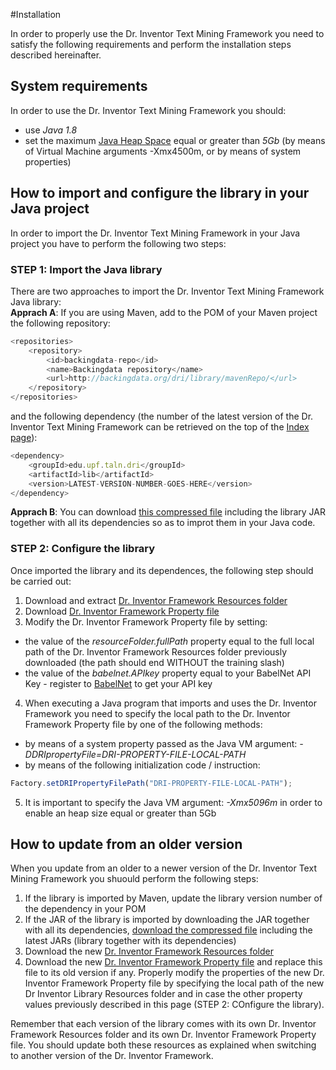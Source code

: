 #Installation

In order to properly use the Dr. Inventor Text Mining Framework you need to satisfy the following requirements and perform the installation steps described hereinafter.

## System requirements
In order to use the Dr. Inventor Text Mining Framework you should:
*  use *Java 1.8*
*  set the maximum [Java Heap Space](https://www.mkyong.com/Java/find-out-your-Java-heap-memory-size/) equal or greater than *5Gb* (by means of Virtual Machine arguments -Xmx4500m, or by means of system properties)


## How to import and configure the library in your Java project

In order to import the Dr. Inventor Text Mining Framework in your Java project you have to perform the following two steps:

### STEP 1: Import the Java library
There are two approaches to import the Dr. Inventor Text Mining Framework Java library:  
**Apprach A**: If you are using Maven, add to the POM of your Maven project the following repository:  
```javascript
<repositories>
	<repository>
		<id>backingdata-repo</id>
		<name>Backingdata repository</name>
		<url>http://backingdata.org/dri/library/mavenRepo/</url>
	</repository>
</repositories>
```  
and the following dependency (the number of the latest version of the Dr. Inventor Text Mining Framework can be retrieved on the top of the [Index page](Index)):  
```javascript
<dependency>
	<groupId>edu.upf.taln.dri</groupId>
	<artifactId>lib</artifactId>
	<version>LATEST-VERSION-NUMBER-GOES-HERE</version>
</dependency>
```  
**Apprach B**: You can download [this compressed file](http://backingdata.org/dri/library/latest/jarWithDeps.html) including the library JAR together with all its dependencies so as to improt them in your Java code.

### STEP 2: Configure the library
Once imported the library and its dependences, the following step should be carried out:
 1. Download and extract [Dr. Inventor Framework Resources folder](http://backingdata.org/dri/library/latest/resourceFolder.html)  
 2. Download [Dr. Inventor Framework Property file](http://backingdata.org/dri/library/latest/configurationFile.html)  
 3. Modify the Dr. Inventor Framework Property file by setting:  
   + the value of the _resourceFolder.fullPath_ property equal to the full local path of the Dr. Inventor Framework Resources folder previously downloaded (the path should end WITHOUT the training slash)  
   + the value of the _babelnet.APIkey_ property equal to your BabelNet API Key - register to [BabelNet](http://babelnet.org/) to get your API key  
 4. When executing a Java program that imports and uses the Dr. Inventor Framework you need to specify the local path to the Dr. Inventor Framework Property file by one of the following methods:  
   + by means of a system property passed as the Java VM argument: _-DDRIpropertyFile=DRI-PROPERTY-FILE-LOCAL-PATH_  
   + by means of the following initialization code / instruction:  
   ```javascript
   Factory.setDRIPropertyFilePath("DRI-PROPERTY-FILE-LOCAL-PATH");
   ```  
 5. It is important to specify the Java VM argument: _-Xmx5096m_ in order to enable an heap size equal or greater than 5Gb  
 

## How to update from an older version
When you update from an older to a newer version of the Dr. Inventor Text Mining Framework you shuould perform the following steps:
1.  If the library is imported by Maven, update the library version number of the dependency in your POM
2.  If the JAR of the library is imported by downloading the JAR together with all its dependencies, [download the compressed file](http://backingdata.org/dri/library/latest/jarWithDeps.html) including the latest JARs (library together with its dependencies)
3.  Download the new [Dr. Inventor Framework Resources folder](http://backingdata.org/dri/library/latest/resourceFolder.html)
4.  Download the new [Dr. Inventor Framework Property file](http://backingdata.org/dri/library/latest/configurationFile.html) and replace this file to its old version if any. Properly modify the properties of the new Dr. Inventor Framework Property file by specifying the local path of the new Dr Inventor Library Resources folder and in case the other property values previously described in this page (STEP 2: COnfigure the library).

Remember that each version of the library comes with its own Dr. Inventor Framework Resources folder and its own Dr. Inventor Framework Property file. You should update both these resources as explained when switching to another version of the Dr. Inventor Framework.
